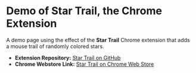 # Demo of Star Trail, the Chrome Extension

A demo page using the effect of the **Star Trail** Chrome extension that adds a mouse trail of randomly colored stars.

- **Extension Repository:** [Star Trail on GitHub](https://github.com/alextasy/star-trail)
- **Chrome Webstore Link:** [Star Trail on Chrome Web Store](https://chromewebstore.google.com/detail/star-trail-cursormouse-tr/cdpdjobilifpaiociaflmdigogmkjpbm)
